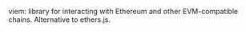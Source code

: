 viem: library for interacting with Ethereum and other EVM-compatible chains. Alternative to ethers.js.